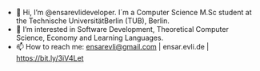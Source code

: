 - 👋 Hi, I’m @ensarevlideveloper. I´m a Computer Science M.Sc student at the Technische UniversitätBerlin (TUB), Berlin.
- 👀 I’m interested in Software Development, Theoretical Computer Science, Economy and Learning Languages.
- 📫 How to reach me: ensarevli@gmail.com | ensar.evli.de | https://bit.ly/3iV4Let

<!---
ensarevlideveloper/ensarevlideveloper is a ✨ special ✨ repository because its `README.md` (this file) appears on your GitHub profile.
You can click the Preview link to take a look at your changes.
--->
